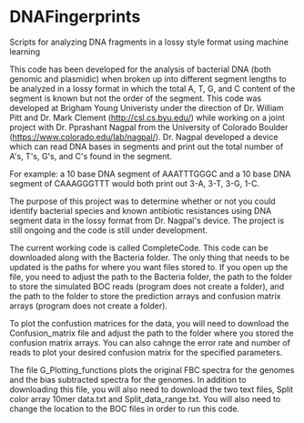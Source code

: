 # DNAFingerprints
Scripts for analyzing DNA fragments in a lossy style format using machine learning

This code has been developed for the analysis of bacterial DNA (both genomic and plasmidic) when broken up into different segment lengths to be analyzed in a lossy format in which the total A, T, G, and C content of the segment is known but not the order of the segment.
This code was developed at Brigham Young Univeristy under the direction of Dr. William Pitt and Dr. Mark Clement (http://csl.cs.byu.edu/) while working on a joint project with Dr. Pprashant Nagpal from the University of Colorado Boulder (https://www.colorado.edu/lab/nagpal/).
Dr. Nagpal developed a device which can read DNA bases in segments and print out the total number of A's, T's, G's, and C's found in the segment.

For example: a 10 base DNA segment of AAATTTGGGC and a 10 base DNA segment of CAAAGGGTTT would both print out 3-A, 3-T, 3-G, 1-C.

The purpose of this project was to determine whether or not you could identify bacterial species and known antibiotic resistances using DNA segment data in the lossy format from Dr. Nagpal's device.
The project is still ongoing and the code is still under development.

The current working code is called CompleteCode. This code can be downloaded along with the Bacteria folder. The only thing that needs to be updated is the paths for where you want files stored to. If you open up the file, you need to adjust the path to the Bacteria folder, the path to the folder to store the simulated BOC reads (program does not create a folder), and the path to the folder to store the prediction arrays and confusion matrix arrays (program does not create a folder).

To plot the confustion matrices for the data, you will need to download the Confusion_matrix file and adjust the path to the folder where you stored the confusion matrix arrays. You can also cahnge the error rate and number of reads to plot your desired confusion matrix for the specified parameters.

The file G_Plotting_functions plots the original FBC spectra for the genomes and the bias subtracted spectra for the genomes. In addition to downloading this file, you will also need to download the two text files, Split color array 10mer data.txt and Split_data_range.txt. You will also need to change the location to the BOC files in order to run this code.
